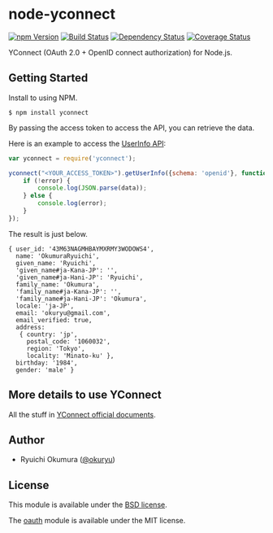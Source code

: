 # node-yconnect

[![npm Version][npm Version Badge]][npm Version]
[![Build Status][Build Status Badge]][Build Status]
[![Dependency Status][Dependency Status Badge]][Dependency Status]
[![Coverage Status][Coverage Status Badge]][Coverage Status]

YConnect (OAuth 2.0 + OpenID connect authorization) for Node.js.

## Getting Started

Install to using NPM.

```
$ npm install yconnect
```

By passing the access token to access the API, you can retrieve the data.

Here is an example to access the [UserInfo API]:

```js
var yconnect = require('yconnect');

yconnect("<YOUR_ACCESS_TOKEN>").getUserInfo({schema: 'openid'}, function (error, data) {
    if (!error) {
        console.log(JSON.parse(data));
    } else {
        console.log(error);
    }
});
```

The result is just below.

```
{ user_id: '43M63NAGMHBAYMXRMY3WODOWS4',
  name: 'OkumuraRyuichi',
  given_name: 'Ryuichi',
  'given_name#ja-Kana-JP': '',
  'given_name#ja-Hani-JP': 'Ryuichi',
  family_name: 'Okumura',
  'family_name#ja-Kana-JP': '',
  'family_name#ja-Hani-JP': 'Okumura',
  locale: 'ja-JP',
  email: 'okuryu@gmail.com',
  email_verified: true,
  address:
   { country: 'jp',
     postal_code: '1060032',
     region: 'Tokyo',
     locality: 'Minato-ku' },
  birthday: '1984',
  gender: 'male' }
```

## More details to use YConnect

All the stuff in [YConnect official documents](http://developer.yahoo.co.jp/yconnect/).

## Author

* Ryuichi Okumura ([@okuryu])

## License

This module is available under the [BSD license](LICENSE).

The [oauth] module is available under the MIT license.

[npm Version Badge]: https://img.shields.io/npm/v/yconnect.svg?style=flat-square
[npm Version]: https://www.npmjs.com/package/yconnect
[Build Status Badge]: https://img.shields.io/travis/okuryu/node-yconnect/master.svg?style=flat-square
[Build Status]: https://travis-ci.org/okuryu/node-yconnect
[Dependency Status Badge]: https://img.shields.io/gemnasium/okuryu/node-yconnect.svg?style=flat-square
[Dependency Status]: https://gemnasium.com/okuryu/node-yconnect
[Coverage Status Badge]: https://img.shields.io/coveralls/okuryu/node-yconnect?style=flat-square
[Coverage Status]: https://coveralls.io/r/okuryu/node-yconnect?branch=master
[UserInfo API]: http://developer.yahoo.co.jp/yconnect/userinfo.html
[YConnect official documents]: http://developer.yahoo.co.jp/yconnect/
[@okuryu]: https://github.com/okuryu
[oauth]: https://github.com/ciaranj/node-oauth
